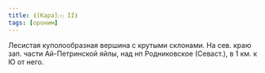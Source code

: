 ```yaml
---
title: ⦗[Кара]⒯ II⦘
tags: [ороним]
---
```


Лесистая куполообразная вершина с крутыми склонами. На сев. краю зап. части
Ай-Петринской яйлы, над нп Родниковское (Севаст.), в 1 км. к Ю от него.
